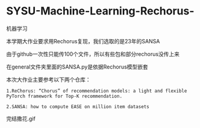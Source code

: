 # SYSU-Machine-Learning-Rechorus-

机器学习

本学期大作业要求用Rechorus复现，我们选取的是23年的SANSA

由于github一次性只能传100个文件，所以有些包和部分rechorus没传上来

在general文件夹里面的SANSA.py是依据Rechorus模型嵌套

本次大作业主要参考以下两个仓库：

    1.ReChorus: “Chorus” of recommendation models: a light and flexible PyTorch framework for Top-K recommendation.
    
    2.SANSA: how to compute EASE on million item datasets
    
完结撒花.gif
